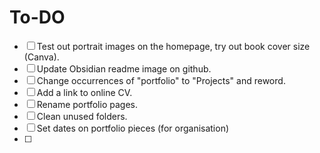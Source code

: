 # To-DO

- [ ] Test out portrait images on the homepage, try out book cover size (Canva).
- [ ] Update Obsidian readme image on github.
- [ ] Change occurrences of "portfolio" to "Projects" and reword.
- [ ] Add a link to online CV.
- [ ] Rename portfolio pages.
- [ ] Clean unused folders.
- [ ] Set dates on portfolio pieces (for organisation)
- [ ]
